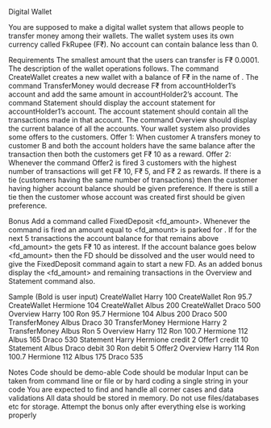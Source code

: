 Digital Wallet

You are supposed to make a digital wallet system that allows people to transfer money among their wallets. The wallet system uses its own currency called FkRupee (F₹). No account can contain balance less than 0.

Requirements
The smallest amount that the users can transfer is F₹ 0.0001. The description of the wallet operations follows.
The command CreateWallet creates a new wallet with a balance of F₹ in the name of .
The command TransferMoney would decrease F₹ from accountHolder1’s account and add the same amount in accountHolder2’s account.
The command Statement should display the account statement for accountHolder1’s account. The account statement should contain all the transactions made in that account.
The command Overview should display the current balance of all the accounts.
Your wallet system also provides some offers to the customers.
Offer 1: When customer A transfers money to customer B and both the account holders have the same balance after the transaction then both the customers get F₹ 10 as a reward.
Offer 2: Whenever the command Offer2 is fired 3 customers with the highest number of transactions will get F₹ 10, F₹ 5, and F₹ 2 as rewards. If there is a tie (customers having the same number of transactions) then the customer having higher account balance should be given preference. If there is still a tie then the customer whose account was created first should be given preference.

Bonus
Add a command called FixedDeposit <fd_amount>. Whenever the command is fired an amount equal to <fd_amount> is parked for . If for the next 5 transactions the account balance for that remains above <fd_amount> the gets F₹ 10 as interest. If the account balance goes below <fd_amount> then the FD should be dissolved and the user would need to give the FixedDeposit command again to start a new FD.
As an added bonus display the <fd_amount> and remaining transactions in the Overview and Statement command also.

Sample
(Bold is user input)
CreateWallet Harry 100
CreateWallet Ron 95.7
CreateWallet Hermione 104
CreateWallet Albus 200
CreateWallet Draco 500
Overview
Harry 100
Ron 95.7
Hermione 104
Albus 200
Draco 500
TransferMoney Albus Draco 30
TransferMoney Hermione Harry 2
TransferMoney Albus Ron 5
Overview
Harry 112
Ron 100.7
Hermione 112
Albus 165
Draco 530
Statement Harry
Hermione credit 2
Offer1 credit 10
Statement Albus
Draco debit 30
Ron debit 5
Offer2
Overview
Harry 114
Ron 100.7
Hermione 112
Albus 175
Draco 535

Notes
Code should be demo-able
Code should be modular
Input can be taken from command line or file or by hard coding a single string in your code
You are expected to find and handle all corner cases and data validations
All data should be stored in memory. Do not use files/databases etc for storage.
Attempt the bonus only after everything else is working properly